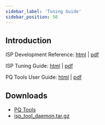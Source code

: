 ```yaml
---
sidebar_label: 'Tuning Guide'
sidebar_position: 50
---
```


## Introduction

ISP Development Reference: [html](https://doc.sophgo.com/cvitek-develop-docs/master/docs_latest_release/CV180x_CV181x/en/01.software/ISP/ISP_Development_Reference/build/html/index.html) | [pdf](https://doc.sophgo.com/cvitek-develop-docs/master/docs_latest_release/CV180x_CV181x/en/01.software/ISP/ISP_Development_Reference/build/ISPDevelopmentReference_en.pdf)

ISP Tuning Guide: [html](https://doc.sophgo.com/cvitek-develop-docs/master/docs_latest_release/CV180x_CV181x/en/01.software/ISP/ISP_Tuning_Guide/build/html/index.html) | [pdf](https://doc.sophgo.com/cvitek-develop-docs/master/docs_latest_release/CV180x_CV181x/en/01.software/ISP/ISP_Tuning_Guide/build/ISPTuningGuide_en.pdf)

PQ Tools User Guide: [html](https://doc.sophgo.com/cvitek-develop-docs/master/docs_latest_release/CV180x_CV181x/en/01.software/ISP/PQ_Tools_User_Guide/build/html/3_Interface_and_Function_Description.html) | [pdf](https://doc.sophgo.com/cvitek-develop-docs/master/docs_latest_release/CV180x_CV181x/en/01.software/ISP/PQ_Tools_User_Guide/build/PQToolsUserGuide_en.pdf)

## Downloads
- [PQ Tools](https://github.com/milkv-duo/accessories/blob/master/CAM-GC2083/Software/CviPQtool_20230306.zip?raw=true)
- [isp_tool_daemon.tar.gz](https://github.com/milkv-duo/accessories/blob/master/CAM-GC2083/Software/isp_tool_daemon.tar.gz?raw=true)
